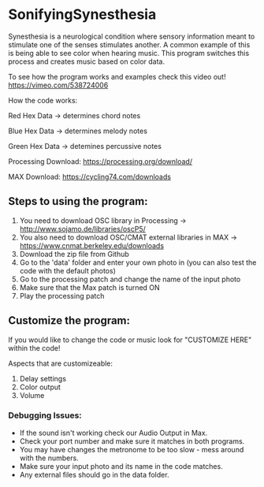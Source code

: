 # SonifyingSynesthesia
Synesthesia is a neurological condition where sensory information meant to stimulate one of the senses stimulates another. A common example of this is being able to see color when hearing music. This program switches this process and creates music based on color data. 

To see how the program works and examples check this video out! 
https://vimeo.com/538724006

How the code works: 

Red Hex Data -> determines chord notes 

Blue Hex Data -> determines melody notes

Green Hex Data -> detemines percussive notes 

Processing Download: https://processing.org/download/

MAX Download: https://cycling74.com/downloads

## Steps to using the program: 

1. You need to download OSC library in Processing -> http://www.sojamo.de/libraries/oscP5/ 
2. You also need to download OSC/CMAT external libraries in MAX -> https://www.cnmat.berkeley.edu/downloads
3. Download the zip file from Github
4. Go to the 'data' folder and enter your own photo in (you can also test the code with the default photos) 
5. Go to the processing patch and change the name of the input photo
6. Make sure that the Max patch is turned ON 
7. Play the processing patch

## Customize the program:

If you would like to change the code or music look for "CUSTOMIZE HERE" within the code!

Aspects that are customizeable:

1. Delay settings 
2. Color output 
3. Volume 

### Debugging Issues: 

- If the sound isn't working check our Audio Output in Max.
- Check your port number and make sure it matches in both programs. 
- You may have changes the metronome to be too slow - mess around with the numbers. 
- Make sure your input photo and its name in the code matches.
- Any external files should go in the data folder. 

